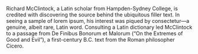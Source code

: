 Richard McClintock, a Latin scholar from Hampden-Sydney College,
is credited with discovering the source behind the ubiquitous filler
text. In seeing a sample of lorem ipsum, his interest was piqued by
consectetur—a genuine, albeit rare, Latin word. Consulting a Latin
dictionary led McClintock to a passage from De Finibus Bonorum et
Malorum (“On the Extremes of Good and Evil”), a first-century B.C. text
from the Roman philosopher Cicero.